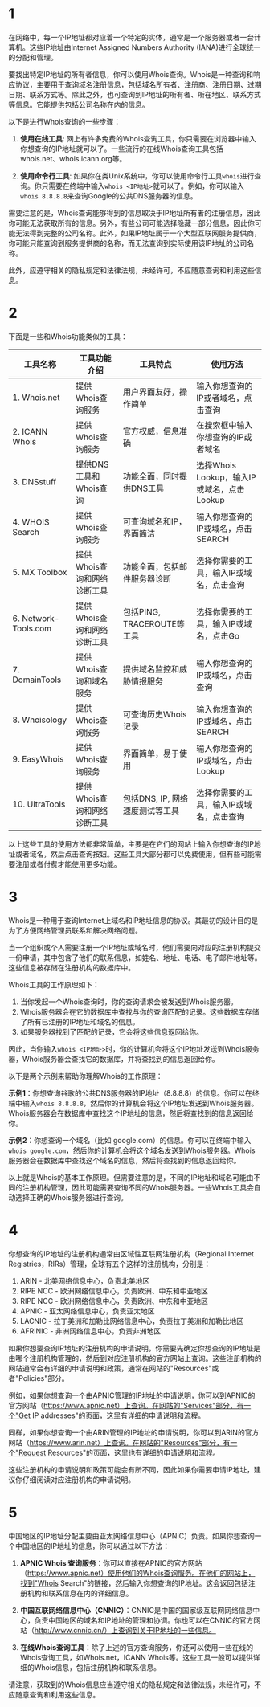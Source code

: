 


# 1

在网络中，每一个IP地址都对应着一个特定的实体，通常是一个服务器或者一台计算机。这些IP地址由Internet Assigned Numbers Authority (IANA)进行全球统一的分配和管理。

要找出特定IP地址的所有者信息，你可以使用Whois查询。Whois是一种查询和响应协议，主要用于查询域名注册信息，包括域名所有者、注册商、注册日期、过期日期、联系方式等。除此之外，也可查询到IP地址的所有者、所在地区、联系方式等信息。它能提供包括公司名称在内的信息。

以下是进行Whois查询的一些步骤：

1. **使用在线工具**: 网上有许多免费的Whois查询工具，你只需要在浏览器中输入你想查询的IP地址就可以了。一些流行的在线Whois查询工具包括whois.net、whois.icann.org等。

2. **使用命令行工具**: 如果你在类Unix系统中，你可以使用命令行工具`whois`进行查询。你只需要在终端中输入`whois <IP地址>`就可以了。例如，你可以输入`whois 8.8.8.8`来查询Google的公共DNS服务器的信息。

需要注意的是，Whois查询能够得到的信息取决于IP地址所有者的注册信息，因此你可能无法获取所有的信息。另外，有些公司可能选择隐藏一部分信息，因此你可能无法得到完整的公司名称。此外，如果IP地址属于一个大型互联网服务提供商，你可能只能查询到服务提供商的名称，而无法查询到实际使用该IP地址的公司名称。

此外，应遵守相关的隐私规定和法律法规，未经许可，不应随意查询和利用这些信息。

# 2

下面是一些和Whois功能类似的工具：

| 工具名称 | 工具功能介绍 | 工具特点 | 使用方法 |
| ------ | ------ | ------ | ------ |
| 1. Whois.net | 提供Whois查询服务 | 用户界面友好，操作简单 | 输入你想查询的IP或者域名，点击查询 |
| 2. ICANN Whois | 提供Whois查询服务 | 官方权威，信息准确 | 在搜索框中输入你想查询的IP或者域名 |
| 3. DNSstuff | 提供DNS工具和Whois查询 | 功能全面，同时提供DNS工具 | 选择Whois Lookup，输入IP或域名，点击Lookup |
| 4. WHOIS Search | 提供Whois查询服务 | 可查询域名和IP，界面简洁 | 输入你想查询的IP或域名，点击SEARCH |
| 5. MX Toolbox | 提供Whois查询和网络诊断工具 | 功能全面，包括邮件服务器诊断 | 选择你需要的工具，输入IP或域名，点击查询 |
| 6. Network-Tools.com | 提供Whois查询和网络诊断工具 | 包括PING, TRACEROUTE等工具 | 选择你需要的工具，输入IP或域名，点击Go |
| 7. DomainTools | 提供Whois查询和域名服务 | 提供域名监控和威胁情报服务 | 输入你想查询的IP或域名，点击查询 |
| 8. Whoisology | 提供Whois查询服务 | 可查询历史Whois记录 | 输入你想查询的IP或域名，点击SEARCH |
| 9. EasyWhois | 提供Whois查询服务 | 界面简单，易于使用 | 输入你想查询的IP或域名，点击Lookup |
| 10. UltraTools | 提供Whois查询和网络诊断工具 | 包括DNS, IP, 网络速度测试等工具 | 选择你需要的工具，输入IP或域名，点击查询 |

以上这些工具的使用方法都非常简单，主要是在它们的网站上输入你想查询的IP地址或者域名，然后点击查询按钮。这些工具大部分都可以免费使用，但有些可能需要注册或者付费才能使用更多功能。

# 3

Whois是一种用于查询Internet上域名和IP地址信息的协议。其最初的设计目的是为了方便网络管理员联系和解决网络问题。

当一个组织或个人需要注册一个IP地址或域名时，他们需要向对应的注册机构提交一份申请，其中包含了他们的联系信息，如姓名、地址、电话、电子邮件地址等。这些信息被存储在注册机构的数据库中。

Whois工具的工作原理如下：

1. 当你发起一个Whois查询时，你的查询请求会被发送到Whois服务器。
2. Whois服务器会在它的数据库中查找与你的查询匹配的记录。这些数据库存储了所有已注册的IP地址和域名的信息。
3. 如果服务器找到了匹配的记录，它会将这些信息返回给你。

因此，当你输入`whois <IP地址>`时，你的计算机会将这个IP地址发送到Whois服务器，Whois服务器会查找它的数据库，并将查找到的信息返回给你。

以下是两个示例来帮助你理解Whois的工作原理：

**示例1**：你想查询谷歌的公共DNS服务器的IP地址（8.8.8.8）的信息。你可以在终端中输入`whois 8.8.8.8`，然后你的计算机会将这个IP地址发送到Whois服务器。Whois服务器会在数据库中查找这个IP地址的信息，然后将查找到的信息返回给你。

**示例2**：你想查询一个域名（比如 google.com）的信息。你可以在终端中输入`whois google.com`，然后你的计算机会将这个域名发送到Whois服务器。Whois服务器会在数据库中查找这个域名的信息，然后将查找到的信息返回给你。

以上就是Whois的基本工作原理。但需要注意的是，不同的IP地址和域名可能由不同的注册机构管理，因此可能需要查询不同的Whois服务器。一些Whois工具会自动选择正确的Whois服务器进行查询。

# 4

你想查询的IP地址的注册机构通常由区域性互联网注册机构（Regional Internet Registries，RIRs）管理，全球有五个这样的注册机构，分别是：

1. ARIN - 北美网络信息中心，负责北美地区
2. RIPE NCC - 欧洲网络信息中心，负责欧洲、中东和中亚地区
3. RIPE NCC - 欧洲网络信息中心，负责欧洲、中东和中亚地区
3. APNIC - 亚太网络信息中心，负责亚太地区
4. LACNIC - 拉丁美洲和加勒比网络信息中心，负责拉丁美洲和加勒比地区
5. AFRINIC - 非洲网络信息中心，负责非洲地区

如果你想要查询IP地址的注册机构的申请说明，你需要先确定你想查询的IP地址是由哪个注册机构管理的，然后到对应注册机构的官方网站上查询。这些注册机构的网站通常会有详细的申请说明和政策，通常在网站的"Resources"或者"Policies"部分。

例如，如果你想查询一个由APNIC管理的IP地址的申请说明，你可以到APNIC的官方网站（https://www.apnic.net）上查询。在网站的"Services"部分，有一个"Get IP addresses"的页面，这里有详细的申请说明和流程。

同样，如果你想查询一个由ARIN管理的IP地址的申请说明，你可以到ARIN的官方网站（https://www.arin.net）上查询。在网站的"Resources"部分，有一个"Request Resources"的页面，这里也有详细的申请说明和流程。

这些注册机构的申请说明和政策可能会有所不同，因此如果你需要申请IP地址，建议你仔细阅读对应注册机构的申请说明。

# 5

中国地区的IP地址分配主要由亚太网络信息中心（APNIC）负责。如果你想查询一个中国地区的IP地址的信息，你可以通过以下方法：

1. **APNIC Whois 查询服务**：你可以直接在APNIC的官方网站（https://www.apnic.net）使用他们的Whois查询服务。在他们的网站上，找到"Whois Search"的链接，然后输入你想查询的IP地址。这会返回包括注册机构和联系信息在内的详细信息。

2. **中国互联网络信息中心（CNNIC）**：CNNIC是中国的国家级互联网网络信息中心，负责中国地区的域名和IP地址的管理和协调。你也可以在CNNIC的官方网站（http://www.cnnic.cn/）上查询到关于IP地址的一些信息。

3. **在线Whois查询工具**：除了上述的官方查询服务，你还可以使用一些在线的Whois查询工具，如Whois.net，ICANN Whois等。这些工具一般可以提供详细的Whois信息，包括注册机构和联系信息。

请注意，获取到的Whois信息应当遵守相关的隐私规定和法律法规，未经许可，不应随意查询和利用这些信息。




